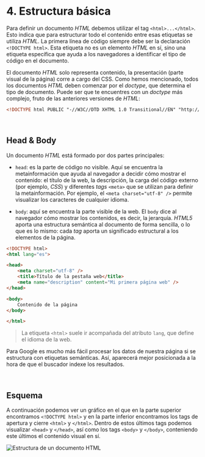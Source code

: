 # 4. Estructura básica

Para definir un documento *HTML* debemos utilizar el tag `<html>...</html>`. Esto indica que para estructurar todo el contenido entre esas etiquetas se utiliza *HTML*. La primera línea de código siempre debe ser la declaración `<!DOCTYPE html>`. Esta etiqueta no es un elemento *HTML* en sí, sino una etiqueta específica que ayuda a los navegadores a identificar el tipo de código en el documento.

El documento *HTML* solo representa contenido, la presentación (parte visual de la página) corre a cargo del CSS. Como hemos mencionado, todos los documentos *HTML* deben comenzar por el *doctype*, que determina el tipo de documento. Puede ser que te encuentres con un *doctype* más complejo, fruto de las anteriores versiones de *HTML*:

```html
<!DOCTYPE html PUBLIC "-//W3C//DTD XHTML 1.0 Transitional//EN" "http://www.w3.org/TR/xhtml1/DTD/xhtml1-transitional.dtd">
```

&nbsp;

## Head & Body

Un documento *HTML* está formado por dos partes principales:

- `head`: es la parte de código no visible. Aquí se encuentra la metainformación que ayuda al navegador a decidir cómo mostrar el contenido: el título de la web, la descripción, la carga del código externo (por ejemplo, *CSS*) y diferentes *tags* `<meta>` que se utilizan para definir la metainformación. Por ejemplo, el `<meta charset="utf-8" />` permite visualizar los caracteres de cualquier idioma.

- `body`: aquí se encuentra la parte visible de la web. El `body` dice al navegador cómo mostrar los contenidos, es decir, la jerarquía. *HTML5* aporta una estructura semántica al documento de forma sencilla, o lo que es lo mismo: cada *tag* aporta un significado estructural a los elementos de la página.

```html
<!DOCTYPE html>
<html lang="es">

<head>
    <meta charset="utf-8" />
    <title>Título de la pestaña web</title>
    <meta name="description" content="Mi primera página web" />
</head>

<body>
    Contenido de la página
</body>

</html>
```
>La etiqueta `<html>` suele ir acompañada del atributo `lang`, que define el idioma de la web.

Para Google es mucho más fácil procesar los datos de nuestra página si se estructura con etiquetas semánticas. Así, aparecerá mejor posicionada a la hora de que el buscador indexe los resultados.

&nbsp;

## Esquema

A continuación podemos ver un gráfico en el que en la parte superior encontramos `<!DOCTYPE html>` y en la parte inferior encontramos los tags de apertura y cierre `<html>` y `</html>`. Dentro de estos últimos tags podemos visualizar `<head>` y `</head>`, así como los tags `<body>` y `</body>`, conteniendo este últimos el contenido visual en sí.

![Estructura de un documento HTML](https://firebasestorage.googleapis.com/v0/b/virtually-1f5e0.appspot.com/o/dashboard%2Fprofile%2F82574.1.2.html-4.png?alt=media&token=8c53e9c0-3313-4e07-8f7b-917e4753000f)
